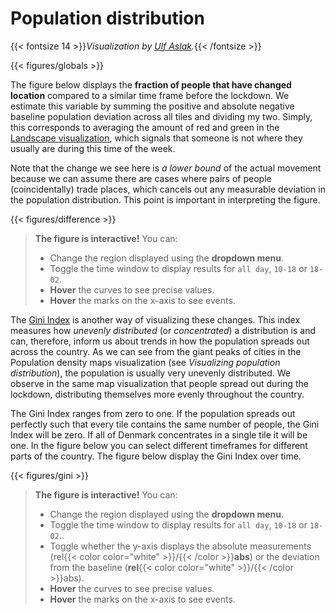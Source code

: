 # **Population distribution**
{{< fontsize 14 >}}*Visualization by [Ulf Aslak](mailto:ulfaslak@gmail.com).*{{< /fontsize >}}

{{< figures/globals >}}

The figure below displays the **fraction of people that have changed location** compared to a similar time frame before the lockdown. We estimate this variable by summing the positive and absolute negative baseline population deviation across all tiles and dividing my two. Simply, this corresponds to averaging the amount of red and green in the [Landscape visualization](/mobility/popdensevis/index.html), which signals that someone is not where they usually are during this time of the week.

Note that the change we see here is *a lower bound* of the actual movement because we can assume there are cases where pairs of people (coincidentally) trade places, which cancels out any measurable deviation in the population distribution. This point is important in interpreting the figure.

{{< figures/difference >}}

> **The figure is interactive!** You can:
> * Change the region displayed using the **dropdown menu**.
> * Toggle the time window to display results for `all day`, `10-18` or `18-02`.
> * **Hover** the curves to see precise values.
> * **Hover** the marks on the x-axis to see events.

The [Gini Index](https://en.wikipedia.org/wiki/Gini_coefficient) is another way of visualizing these changes. This index measures how *unevenly distributed* (or *concentrated*) a distribution is and can, therefore, inform us about trends in how the population spreads out across the country. As we can see from the giant peaks of cities in the Population density maps visualization (see *Visualizing population distribution*), the population is usually very unevenly distributed. We observe in the same map visualization that people spread out during the lockdown, distributing themselves more evenly throughout the country.

The Gini Index ranges from zero to one. If the population spreads out perfectly such that every tile contains the same number of people, the Gini Index will be zero. If all of Denmark concentrates in a single tile it will be one. In the figure below you can select different timeframes for different parts of the country. The figure below display the Gini Index over time.

{{< figures/gini >}}

> **The figure is interactive!** You can:
> * Change the region displayed using the **dropdown menu**.
> * Toggle the time window to display results for `all day`, `10-18` or `18-02`..
> * Toggle whether the y-axis displays the absolute measurements (rel{{< color color="white" >}}/{{< /color >}}**abs**) or the deviation from the baseline (**rel**{{< color color="white" >}}/{{< /color >}}abs).
> * **Hover** the curves to see precise values.
> * **Hover** the marks on the x-axis to see events.

